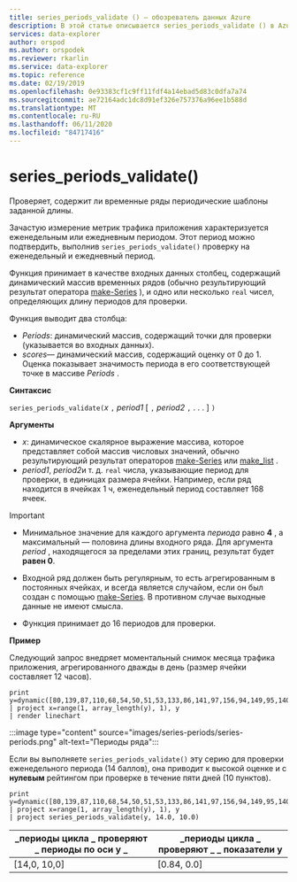 ```yaml
---
title: series_periods_validate () — обозреватель данных Azure
description: В этой статье описывается series_periods_validate () в Azure обозреватель данных.
services: data-explorer
author: orspod
ms.author: orspodek
ms.reviewer: rkarlin
ms.service: data-explorer
ms.topic: reference
ms.date: 02/19/2019
ms.openlocfilehash: 0e93383cf1c9ff11fdf4a14ebad5d83c0dfa7a74
ms.sourcegitcommit: ae72164adc1dc8d91ef326e757376a96ee1b588d
ms.translationtype: MT
ms.contentlocale: ru-RU
ms.lasthandoff: 06/11/2020
ms.locfileid: "84717416"
---
```

# <a name="series_periods_validate"></a>series_periods_validate()

Проверяет, содержит ли временные ряды периодические шаблоны заданной длины.  

Зачастую измерение метрик трафика приложения характеризуется еженедельным или ежедневным периодом. Этот период можно подтвердить, выполнив `series_periods_validate()` проверку на еженедельный и ежедневный период.

Функция принимает в качестве входных данных столбец, содержащий динамический массив временных рядов (обычно результирующий результат оператора [make-Series](make-seriesoperator.md) ), и одно или несколько `real` чисел, определяющих длину периодов для проверки.

Функция выводит два столбца:
* *Periods*: динамический массив, содержащий точки для проверки (указывается во входных данных).
* *scores*— динамический массив, содержащий оценку от 0 до 1. Оценка показывает значимость периода в его соответствующей точке в массиве *Periods* .

**Синтаксис**

`series_periods_validate(`*x* `,` *period1* [ `,` *period2* `,` . . . ] `)`

**Аргументы**

* *x*: динамическое скалярное выражение массива, которое представляет собой массив числовых значений, обычно результирующий результат операторов [make-Series](make-seriesoperator.md) или [make_list](makelist-aggfunction.md) .
* *period1*, *period2*и т. д. `real` числа, указывающие период для проверки, в единицах размера ячейки. Например, если ряд находится в ячейках 1 ч, еженедельный период составляет 168 ячеек.

> [!IMPORTANT]
> * Минимальное значение для каждого аргумента *периода* равно **4** , а максимальный — половина длины входного ряда. Для аргумента *period* , находящегося за пределами этих границ, результат будет **равен 0**.
>
> * Входной ряд должен быть регулярным, то есть агрегированным в постоянных ячейках, и всегда является случайом, если он был создан с помощью [make-Series](make-seriesoperator.md). В противном случае выходные данные не имеют смысла.
> 
> * Функция принимает до 16 периодов для проверки.

**Пример**

Следующий запрос внедряет моментальный снимок месяца трафика приложения, агрегированного дважды в день (размер ячейки составляет 12 часов).

<!-- csl: https://help.kusto.windows.net:443/Samples -->
```kusto
print y=dynamic([80,139,87,110,68,54,50,51,53,133,86,141,97,156,94,149,95,140,77,61,50,54,47,133,72,152,94,148,105,162,101,160,87,63,53,55,54,151,103,189,108,183,113,175,113,178,90,71,62,62,65,165,109,181,115,182,121,178,114,170])
| project x=range(1, array_length(y), 1), y  
| render linechart 
```

:::image type="content" source="images/series-periods/series-periods.png" alt-text="Периоды ряда":::

Если вы выполняете `series_periods_validate()` эту серию для проверки еженедельного периода (14 баллов), она приводит к высокой оценке и с **нулевым** рейтингом при проверке в течение пяти дней (10 пунктов).

<!-- csl: https://help.kusto.windows.net:443/Samples -->
```kusto
print y=dynamic([80,139,87,110,68,54,50,51,53,133,86,141,97,156,94,149,95,140,77,61,50,54,47,133,72,152,94,148,105,162,101,160,87,63,53,55,54,151,103,189,108,183,113,175,113,178,90,71,62,62,65,165,109,181,115,182,121,178,114,170])
| project x=range(1, array_length(y), 1), y  
| project series_periods_validate(y, 14.0, 10.0)
```

| \_периоды цикла \_ проверяют \_ периоды по оси y \_  | \_периоды цикла \_ проверяют \_ \_ показатели y |
|-------------|-------------------|
| [14,0, 10,0] | [0.84, 0.0]  |
